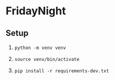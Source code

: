 # FridayNight

## Setup

1. `python -m venv venv`

1. `source venv/bin/activate`

1. `pip install -r requirements-dev.txt`
